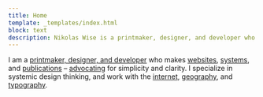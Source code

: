 ```yaml
---
title: Home
template: _templates/index.html
block: text
description: Nikolas Wise is a printmaker, designer, and developer who specializes in design critique, systems thinking, and the interaction between classical techniques and contemporary technology.
---
```


I am a [printmaker, designer, and developer](/projects) who makes [websites](/projects/arcgis-for-developers), [systems](/projects/calcite-web), and [publications](/projects/heavy-pop) – [advocating](/texts) for simplicity and clarity. I specialize in systemic design thinking, and work with the [internet](/projects/node-arcgis), [geography](/projects/axioms), and [typography](/projects/typecabinet).